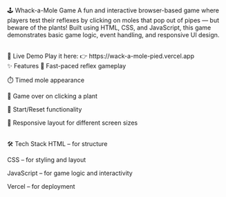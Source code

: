 🕹️ Whack-a-Mole Game
A fun and interactive browser-based game where players test their reflexes by clicking on moles that pop out of pipes — but beware of the plants! Built using HTML, CSS, and JavaScript, this game demonstrates basic game logic, event handling, and responsive UI design.

<br>
🔗 Live Demo
Play it here:
👉 https://wack-a-mole-pied.vercel.app

<br>
✨ Features
🎯 Fast-paced reflex gameplay

⏱️ Timed mole appearance

🚫 Game over on clicking a plant

🔁 Start/Reset functionality

📱 Responsive layout for different screen sizes

<br>
🛠️ Tech Stack
HTML – for structure

CSS – for styling and layout

JavaScript – for game logic and interactivity

Vercel – for deployment

<br>
